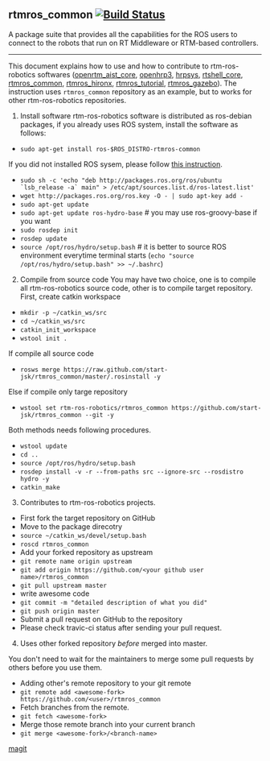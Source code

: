 rtmros_common  [![Build Status](https://travis-ci.org/start-jsk/rtmros_common.png)](https://travis-ci.org/start-jsk/rtmros_common)
-------------

A package suite that provides all the capabilities for the ROS users to connect to the robots that run on RT Middleware or RTM-based controllers.


--------------

This document explains how to use and how to contribute to rtm-ros-robotics softwares ([openrtm_aist_core](https://github.com/start-jsk/openrtm_aist_core), [openhrp3](https://github.com/start-jsk/openhrp3), [hrpsys](https://github.com/start-jsk/hrpsys), [rtshell_core](https://github.com/start-jsk/rtshell_core), [rtmros_common](https://github.com/start-jsk/rtmros_common), [rtmros_hironx](https://github.com/start-jsk/rtmros_hironx), [rtmros_tutorial](https://github.com/start-jsk/rtmros_turorial), [rtmros_gazebo](https://github.com/start-jsk/rtmros_gazebo)). The instruction uses `rtmros_common` repository as an example, but to works for other rtm-ros-robotics repositories.

1. Install software
 rtm-ros-robotics software is distributed as ros-debian packages, if you already uses ROS system, install the software as follows:
 - `sudo apt-get install ros-$ROS_DISTRO-rtmros-common`
 
 If you did not installed ROS sysem, please follow [this instruction](http://wiki.ros.org/hydro/Installation/Ubuntu).
 - ``sudo sh -c 'echo "deb http://packages.ros.org/ros/ubuntu `lsb_release -a` main" > /etc/apt/sources.list.d/ros-latest.list'``
 - `wget http://packages.ros.org/ros.key -O - | sudo apt-key add -`
 - `sudo apt-get update`
 - `sudo apt-get update ros-hydro-base` # you may use ros-groovy-base if you want
 - `sudo rosdep init`
 - `rosdep update`
 - `source /opt/ros/hydro/setup.bash` # it is better to source ROS environment everytime terminal starts (`echo "source /opt/ros/hydro/setup.bash" >> ~/.bashrc`)

2. Compile from source code
 You may have two choice, one is to compile all rtm-ros-robotics source code, other is to compile target repository.
 First, create catkin workspace
 - `mkdir -p ~/catkin_ws/src`
 - `cd ~/catkin_ws/src`
 - `catkin_init_workspace`
 - `wstool init .`
 
 If compile all source code
 - `rosws merge https://raw.github.com/start-jsk/rtmros_common/master/.rosinstall -y`
 
 Else if compile only targe repository
 - `wstool set rtm-ros-robotics/rtmros_common https://github.com/start-jsk/rtmros_common --git -y`
 
 Both methods needs following procedures.
 - `wstool update `
 - `cd ..`
 - `source /opt/ros/hydro/setup.bash`
 - `rosdep install -v -r --from-paths src --ignore-src --rosdistro hydro -y`
 - `catkin_make`

3. Contributes to rtm-ros-robotics projects.
 - First fork the target repository on GitHub
 - Move to the package direcotry
 - `source ~/catkin_ws/devel/setup.bash`
 - `roscd rtmros_common`
 - Add your forked repository as upstream
 - `git remote name origin upstream`
 - `git add origin https://github.com/<your github user name>/rtmros_common`
 - `git pull upstream master`
 - write awesome code
 - `git commit -m "detailed description of what you did"`
 - `git push origin master`
 - Submit a pull request on GitHub to the repository
 - Please check travic-ci status after sending your pull request.

4. Uses other forked repository *before* merged into master.

You don't need to wait for the maintainers to merge some pull requests by others
before you use them.
 - Adding other's remote repository to your git remote
 - `git remote add <awesome-fork> https://github.com/<user>/rtmros_common`
 - Fetch branches from the remote.
 - `git fetch <awesome-fork>`
 - Merge those remote branch into your current branch
 - `git merge <awesome-fork>/<branch-name>`



[magit](https://github.com/magit/magit)
